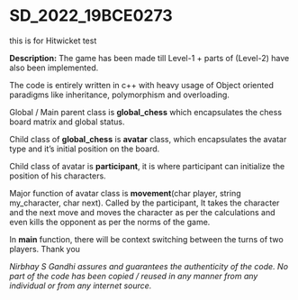 # SD_2022_19BCE0273
this is for Hitwicket test

**Description:**
The game has been made till Level-1 +  parts of (Level-2) have also been implemented.

The code is entirely written in c++ with heavy usage of Object oriented paradigms like inheritance, polymorphism and overloading.

Global / Main parent class is **global_chess** which encapsulates the chess board matrix and global status. 

Child class of **global_chess** is **avatar** class, which encapsulates the avatar type and it’s initial position on the board. 

Child class of avatar is **participant**, it is where participant can initialize the position of his characters.

Major function of avatar class is **movement**(char player, string my_character, char next). 
Called by the participant, It takes the character and the next move and moves the character as per the calculations and even kills the opponent as per the norms of the game.


In **main** function, there will be context switching between the turns of two players.
Thank you


_Nirbhay S Gandhi assures and guarantees the authenticity of the code. No part of the code has been copied / reused in any manner from any individual or from any internet source._


